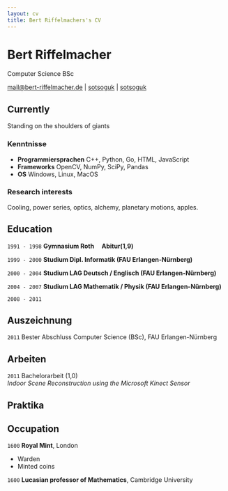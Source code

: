 ```yaml
---
layout: cv
title: Bert Riffelmachers's CV
---
```

# Bert Riffelmacher
Computer Science BSc

<div id="webaddress">
<a href="mail@bert-riffelmacher.de">mail@bert-riffelmacher.de</a>
| <i class="fa fa-github"></i> <a href="http://github.com/sotsoguk">sotsoguk</a>
|
<i class="fa fa-twitter"></i> <a href="http://twitter.com/sotsoguk">sotsoguk</a>
</div>


## Currently

Standing on the shoulders of giants

### Kenntnisse

- __Programmiersprachen__ C++, Python, Go, HTML, JavaScript
- __Frameworks__ OpenCV, NumPy, SciPy, Pandas
- __OS__ Windows, Linux, MacOS



### Research interests

Cooling, power series, optics, alchemy, planetary motions, apples.


## Education

`1991 - 1998`
__Gymnasium Roth &emsp;Abitur(1,9)__

`1999 - 2000`
__Studium Dipl. Informatik (FAU Erlangen-Nürnberg)__


`2000 - 2004`
__Studium LAG Deutsch / Englisch (FAU Erlangen-Nürnberg)__

`2004 - 2007`
__Studium LAG Mathematik / Physik (FAU Erlangen-Nürnberg)__

`2008 - 2011`



## Auszeichnung

`2011`
Bester Abschluss Computer Science (BSc), FAU Erlangen-Nürnberg




## Arbeiten

`2011` Bachelorarbeit (1,0)<br>
_Indoor Scene Reconstruction using the Microsoft Kinect Sensor_ 


## Praktika

## Occupation

`1600`
__Royal Mint__, London

- Warden
- Minted coins

`1600`
__Lucasian professor of Mathematics__, Cambridge University



<!-- ### Footer

Last updated: April 2021 -->



